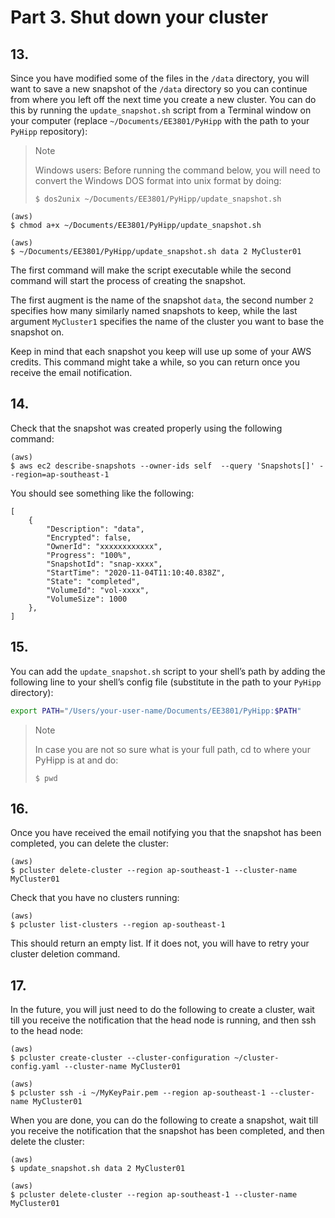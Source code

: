 # Part 3. Shut down your cluster 

## 13.
Since you have modified some of the files in the `/data` directory, you will want to save a new snapshot of the `/data` directory so you can continue from where you left off the next time you create a new cluster. You can do this by running the `update_snapshot.sh` script from a Terminal window on your computer (replace `~/Documents/EE3801/PyHipp` with the path to your `PyHipp` repository):

> <p class="note"> Note
>
> Windows users: Before running the command below, you will need to convert the Windows DOS format into unix format by doing:
> ```shell
> $ dos2unix ~/Documents/EE3801/PyHipp/update_snapshot.sh 
> ```

```shell
(aws) 
$ chmod a+x ~/Documents/EE3801/PyHipp/update_snapshot.sh

(aws) 
$ ~/Documents/EE3801/PyHipp/update_snapshot.sh data 2 MyCluster01
```

The first command will make the script executable while the second command will start the process of creating the snapshot. 

The first augment is the name of the snapshot `data`, the second number `2` specifies how many similarly named snapshots to keep, while the last argument `MyCluster1` specifies the name of the cluster you want to base the snapshot on.

Keep in mind that each snapshot you keep will use up some of your AWS credits. This command might take a while, so you can return once you receive the email notification.

## 14.
Check that the snapshot was created properly using the following command:

```shell
(aws) 
$ aws ec2 describe-snapshots --owner-ids self  --query 'Snapshots[]' --region=ap-southeast-1
```

You should see something like the following:

```shell
[
    {
        "Description": "data",
        "Encrypted": false,
        "OwnerId": "xxxxxxxxxxxx",
        "Progress": "100%",
        "SnapshotId": "snap-xxxx",
        "StartTime": "2020-11-04T11:10:40.838Z",
        "State": "completed",
        "VolumeId": "vol-xxxx",
        "VolumeSize": 1000
    },
]
```

## 15.
You can add the `update_snapshot.sh` script to your shell’s path by adding the following line to your shell’s config file (substitute in the path to your `PyHipp` directory):

```bash
export PATH="/Users/your-user-name/Documents/EE3801/PyHipp:$PATH"
```

> <p class="note"> Note
>
> In case you are not so sure what is your full path, cd to where your PyHipp is at and do:
> ```shell
> $ pwd 
> ```

## 16.
Once you have received the email notifying you that the snapshot has been completed, you can delete the cluster:

```shell
(aws) 
$ pcluster delete-cluster --region ap-southeast-1 --cluster-name MyCluster01
```

Check that you have no clusters running:

```shell
(aws) 
$ pcluster list-clusters --region ap-southeast-1
```

This should return an empty list. If it does not, you will have to retry your cluster deletion command.

## 17.
In the future, you will just need to do the following to create a cluster, wait till you receive the notification that the head node is running, and then ssh to the head node:

```shell
(aws) 
$ pcluster create-cluster --cluster-configuration ~/cluster-config.yaml --cluster-name MyCluster01 

(aws) 
$ pcluster ssh -i ~/MyKeyPair.pem --region ap-southeast-1 --cluster-name MyCluster01 
```

When you are done, you can do the following to create a snapshot, wait till you receive the notification that the snapshot has been completed, and then delete the cluster:

```shell
(aws) 
$ update_snapshot.sh data 2 MyCluster01

(aws) 
$ pcluster delete-cluster --region ap-southeast-1 --cluster-name MyCluster01
```

